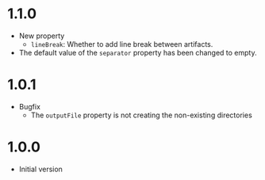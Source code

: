 # 1.1.0

* New property
  * `lineBreak`: Whether to add line break between artifacts.
* The default value of the `separator` property has been changed to empty.

# 1.0.1

* Bugfix
  * The `outputFile` property is not creating the non-existing directories
  
# 1.0.0

* Initial version